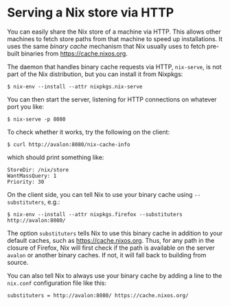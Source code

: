 # Serving a Nix store via HTTP

You can easily share the Nix store of a machine via HTTP. This allows
other machines to fetch store paths from that machine to speed up
installations. It uses the same *binary cache* mechanism that Nix
usually uses to fetch pre-built binaries from <https://cache.nixos.org>.

The daemon that handles binary cache requests via HTTP, `nix-serve`, is
not part of the Nix distribution, but you can install it from Nixpkgs:

```console
$ nix-env --install --attr nixpkgs.nix-serve
```

You can then start the server, listening for HTTP connections on
whatever port you like:

```console
$ nix-serve -p 8080
```

To check whether it works, try the following on the client:

```console
$ curl http://avalon:8080/nix-cache-info
```

which should print something like:

    StoreDir: /nix/store
    WantMassQuery: 1
    Priority: 30

On the client side, you can tell Nix to use your binary cache using
`--substituters`, e.g.:

```console
$ nix-env --install --attr nixpkgs.firefox --substituters http://avalon:8080/
```

The option `substituters` tells Nix to use this binary cache in
addition to your default caches, such as <https://cache.nixos.org>.
Thus, for any path in the closure of Firefox, Nix will first check if
the path is available on the server `avalon` or another binary caches.
If not, it will fall back to building from source.

You can also tell Nix to always use your binary cache by adding a line
to the `nix.conf` configuration file like this:

    substituters = http://avalon:8080/ https://cache.nixos.org/
